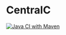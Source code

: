 # CentralC
[![Java CI with Maven](https://github.com/InstinctiaNetwork/CentralC/actions/workflows/maven.yml/badge.svg?branch=main)](https://github.com/InstinctiaNetwork/CentralC/actions/workflows/maven.yml)
